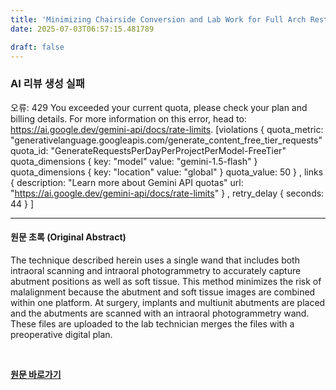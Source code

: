```yaml
---
title: 'Minimizing Chairside Conversion and Lab Work for Full Arch Restorations—A Technique Note'
date: 2025-07-03T06:57:15.481789

draft: false
---
```


### AI 리뷰 생성 실패
오류: 429 You exceeded your current quota, please check your plan and billing details. For more information on this error, head to: https://ai.google.dev/gemini-api/docs/rate-limits. [violations {
  quota_metric: "generativelanguage.googleapis.com/generate_content_free_tier_requests"
  quota_id: "GenerateRequestsPerDayPerProjectPerModel-FreeTier"
  quota_dimensions {
    key: "model"
    value: "gemini-1.5-flash"
  }
  quota_dimensions {
    key: "location"
    value: "global"
  }
  quota_value: 50
}
, links {
  description: "Learn more about Gemini API quotas"
  url: "https://ai.google.dev/gemini-api/docs/rate-limits"
}
, retry_delay {
  seconds: 44
}
]

---

#### 원문 초록 (Original Abstract)
The technique described herein uses a single wand that includes both intraoral scanning and intraoral photogrammetry to accurately capture abutment positions as well as soft tissue. This method minimizes the risk of malalignment because the abutment and soft tissue images are combined within one platform. At surgery, implants and multiunit abutments are placed and the abutments are scanned with an intraoral photogrammetry wand. These files are uploaded to the lab technician merges the files with a preoperative digital plan.

<br>

**[원문 바로가기](https://www.joms.org/article/S0278-2391(25)00318-0/fulltext?rss=yes)**
